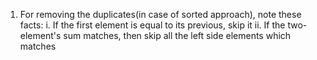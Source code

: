 1) For removing the duplicates(in case of sorted approach), note these facts:
i. If the first element is equal to its previous, skip it
ii. If the two-element's sum matches, then skip all the left side elements which matches